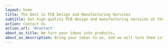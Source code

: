 ```yaml
---
layout: home
title: The Best in PCB Design and Manufacturing Services
subtitle: Get high-quality PCB design and manufacturing services at the most competitive prices with PCBCrew. We have decades of experience and expertise. Contact us today to learn more!
action: Contact Us
action_url: '#contact'
about_us_title: We turn your ideas into products…
about_us_description: Bring your ideas to us, and we will turn them into reality. PCBs often have a steep learning curve, but PCB Crew makes it easy. We carefully analyze your design and use our expertise to develop the ideal PCB that meets both your needs and budget. Since we’re not limited by factories or stock, our flexibility and commitment to quality allow us to choose the best factories for your unique product so that we can create the ideal PCB solution for you. So what are you waiting for? Join the ever-growing list of satisfied customers who have chosen us as their PCB design and manufacturing partner today!
---
```

